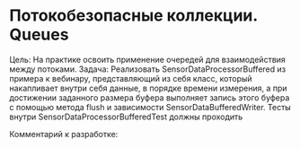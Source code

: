 # Потокобезопасные коллекции. Queues
Цель:
  На практике освоить применение очередей для взаимодействия между потоками.
Задача: 
  Реализовать SensorDataProcessorBuffered из примера к вебинару, представляющий из себя класс, который накапливает внутри себя данные, в порядке времени измерения, а при достижении заданного размера буфера выполняет запись этого буфера с помощью метода flush и зависимости SensorDataBufferedWriter.
  Тесты внутри SensorDataProcessorBufferedTest должны проходить

Комментарий к разработке:
